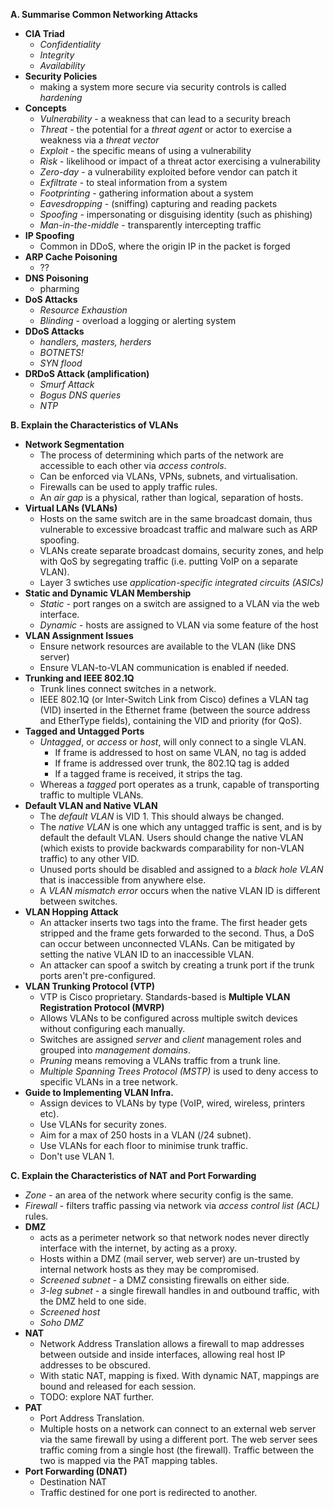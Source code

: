 **A. Summarise Common Networking Attacks**
- **CIA Triad**
	- *Confidentiality*
	- *Integrity*
	- *Availability*
- **Security Policies** 
	- making a system more secure via security controls is called *hardening* 
- **Concepts**
	- *Vulnerability* - a weakness that can lead to a security breach
	- *Threat* - the potential for a *threat agent* or actor to exercise a weakness via a *threat vector*
	- *Exploit* - the specific means of using a vulnerability
	- *Risk* - likelihood or impact of a threat actor exercising a vulnerability
	- *Zero-day* - a vulnerability exploited before vendor can patch it
	- *Exfiltrate* - to steal information from a system
	- *Footprinting* - gathering information about a system
	- *Eavesdropping* - (sniffing) capturing and reading packets
	- *Spoofing* - impersonating or disguising identity (such as phishing)
	- *Man-in-the-middle* - transparently intercepting traffic
- **IP Spoofing**
	- Common in DDoS, where the origin IP in the packet is forged
- **ARP Cache Poisoning**
	- ??
- **DNS Poisoning**
	- pharming
- **DoS Attacks**
	- *Resource Exhaustion*
	- *Blinding* - overload a logging or alerting system
- **DDoS Attacks**
	- *handlers, masters, herders*
	- *BOTNETS!*
	- *SYN flood*
- **DRDoS Attack (amplification)**
	- *Smurf Attack*
	- *Bogus DNS queries*
	- *NTP*

**B. Explain the Characteristics of VLANs**
- **Network Segmentation**
	- The process of determining which parts of the network are accessible to each other via *access controls*.
	- Can be enforced via VLANs, VPNs, subnets, and virtualisation.
	- Firewalls can be used to apply traffic rules.
	- An *air gap* is a physical, rather than logical, separation of hosts.
- **Virtual LANs (VLANs)**
	- Hosts on the same switch are in the same broadcast domain, thus vulnerable to excessive broadcast traffic and malware such as ARP spoofing.
	- VLANs create separate broadcast domains, security zones, and help with QoS by segregating traffic (i.e. putting VoIP on a separate VLAN).
	- Layer 3 swtiches use *application-specific integrated circuits (ASICs)*
- **Static and Dynamic VLAN Membership**
	- *Static* - port ranges on a switch are assigned to a VLAN via the web interface. 
	- *Dynamic* - hosts are assigned to VLAN via some feature of the host
- **VLAN Assignment Issues**
	- Ensure network resources are available to the VLAN (like DNS server)
	- Ensure VLAN-to-VLAN communication is enabled if needed.
- **Trunking and IEEE 802.1Q**
	- Trunk lines connect switches in a network.
	- IEEE 802.1Q (or Inter-Switch Link from Cisco) defines a VLAN tag (VID) inserted in the Ethernet frame (between the source address and EtherType fields), containing the VID and priority (for QoS).
- **Tagged and Untagged Ports**
	- *Untagged*, or *access* or *host*, will only connect to a single VLAN.
		- If frame is addressed to host on same VLAN, no tag is added
		- If frame is addressed over trunk, the 802.1Q tag is added
		- If a tagged frame is received, it strips the tag.
	- Whereas a *tagged* port operates as a trunk, capable of transporting traffic to multiple VLANs.
- **Default VLAN and Native VLAN**
	- The *default VLAN* is VID 1. This should always be changed.
	- The *native VLAN* is one which any untagged traffic is sent, and is by default the default VLAN. Users should change the native VLAN (which exists to provide backwards comparability for non-VLAN traffic) to any other VID.
	- Unused ports should be disabled and assigned to a *black hole VLAN* that is inaccessible from anywhere else.
	- A *VLAN mismatch error* occurs when the native VLAN ID is different between switches.
- **VLAN Hopping Attack**
	- An attacker inserts two tags into the frame. The first header gets stripped and the frame gets forwarded to the second. Thus, a DoS can occur between unconnected VLANs. Can be mitigated by setting the native VLAN ID to an inaccessible VLAN.
	- An attacker can spoof a switch by creating a trunk port if the trunk ports aren't pre-configured.
- **VLAN Trunking Protocol (VTP)**
	- VTP is Cisco proprietary. Standards-based is **Multiple VLAN Registration Protocol (MVRP)**
	- Allows VLANs to be configured across multiple switch devices without configuring each manually.
	- Switches are assigned *server* and *client* management roles and grouped into *management domains*. 
	- *Pruning* means removing a VLANs traffic from a trunk line.
	- *Multiple Spanning Trees Protocol (MSTP)* is used to deny access to specific VLANs in a tree network.
- **Guide to Implementing VLAN Infra.**
	- Assign devices to VLANs by type (VoIP, wired, wireless, printers etc).
	- Use VLANs for security zones. 
	- Aim for a max of 250 hosts in a VLAN (/24 subnet).
	- Use VLANs for each floor to minimise trunk traffic.
	- Don't use VLAN 1.

**C. Explain the Characteristics of NAT and Port Forwarding**
- *Zone* - an area of the network where security config is the same.
- *Firewall* - filters traffic passing via network via *access control list (ACL)* rules.
- **DMZ** 
	- acts as a perimeter network so that network nodes never directly interface with the internet, by acting as a proxy. 
	- Hosts within a DMZ (mail server, web server) are un-trusted by internal network hosts as they may be compromised. 
	- *Screened subnet* - a DMZ consisting firewalls on either side. 
	- *3-leg subnet* - a single firewall handles in and outbound traffic, with the DMZ held to one side.
	- *Screened host*
	- *Soho DMZ*
- **NAT**
	- Network Address Translation allows a firewall to map addresses between outside and inside interfaces, allowing real host IP addresses to be obscured. 
	- With static NAT, mapping is fixed. With dynamic NAT, mappings are bound and released for each session. 
	- TODO: explore NAT further. 
- **PAT**
	- Port Address Translation.
	- Multiple hosts on a network can connect to an external web server via the same firewall by using a different port. The web server sees traffic coming from a single host (the firewall). Traffic between the two is mapped via the PAT mapping tables. 
- **Port Forwarding (DNAT)**
	- Destination NAT
	- Traffic destined for one port is redirected to another.

